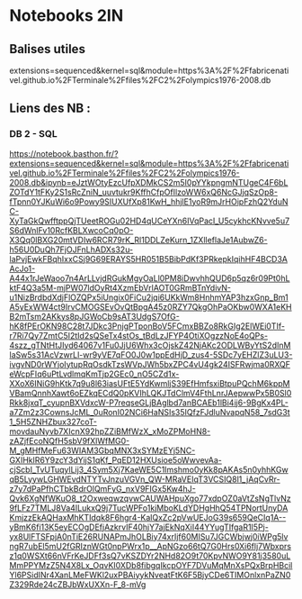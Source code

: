 # Notebooks 2IN


## Balises utiles
extensions=sequenced&kernel=sql&module=https%3A%2F%2Ffabricenativel.github.io%2FTerminale%2Ffiles%2FC2%2Folympics1976-2008.db
 

## Liens des NB : 

### DB 2 - SQL
https://notebook.basthon.fr/?extensions=sequenced&kernel=sql&module=https%3A%2F%2Ffabricenativel.github.io%2FTerminale%2Ffiles%2FC2%2Folympics1976-2008.db&ipynb=eJztWOtyEzcUfpXDMkCS2m5I0pYYkpngmNTUgeC4F6bLZOTdY1tFKy2S1sRcZniN_uuvtukr9KffhCfpOfIlzoWW6xQ6NcGJjqSzOp8-fTpnn0YJKuWi6o9Powy9SIUXUfXp81KwH_hhjlE1yoR9mJrHOipFzhQ2YduNC-XyTaGkQwfftppQjTUeetROGu02HD4qUCeYXn6IVqPacI_U5cykhcKNvve5u7S6dWnlFv10RcfKBLXwcoCq0pO-X3Qq0lBXG20mtVDIw6RCR79rK_Rl1DDLZeKurn_1ZXlleflaJe1AubwZ6-h56U0DuQh7FjOJFnLhADXs32u-laPvjEwkFBqhIxxCSj9G69ERAYS5HR051B5BibPdKf3PRkepkIqihHF4BCD3AAcJo1-A44x1rJeWaoo7n4ArLLvjdRGukMgyOaLl0PM8iDwvhhQUD6p5qz6r09Pt0hLktF4Q3a5M-mjPW07ldOyRt4XzmEbVrlAOT0GRmBTnYdivN-u1NizBrdbdXdjFlOZQPx5iUngix0FiCu2jqi6UKkWm8HnhmYAP3hzxGnp_Bm1A5yExWW4ct9IrvCMOGSEvOvQtBpgA45z0RZY7QkgOhPaOKbw0WXA1eKHB2mTsm2AKkys8pJGWoCb9sAT3UdgS7OfG-hK8fPErOKN98C28t7JDkc3PnjgPTponBoV5FCmxBBZo8RkGIg2ElWEi0TIf-r7Ri7Qy7ZmtC5I2tId2sQSeTx4stOs_tBdLzJFYP4OtiXOgzzNoE4oQPs-4szz_gTNtHtJIyd64067v1Fu0JjU6Whx3cOjskZ42NjAKc2ODLWByYtS2dInMlaSw5s31AcVzwrLl-wr9yVE7qFO0J0w1ppEdHjD_zus4-5SDc7yEHZlZ3uLU3-ivgvND0rWYjoIytupRqOsdkTzsWVpJWh5bxZPC4vU4gk24ISFRwjma0RXQFeWcpFIq6uPtLvdlmqKmTjp2GEc0_nO5CZd1x-XXoX6INiG9hKtk7q9u8l63iasUFtE5YdKwmljS39EfHmfsxiBtpuPQchM6kppMVBamQnnhXawt6oEZkqECdQ0pKVIhLQKJTdClmV4FthLnrJAepwwPx5B0Sl0Rkk8jxqT_cyupnBXVdxcW-P7reqseGLjBAglbd7anBCAEb1lBi4ij6-9BgKx4PL-a7Zm2z3CownsJcML_0uRonI02NCi6HaNSIs35IQfzFJdluNvapqN58_7sdG3t1_5H5ZNHZbux327coT-movdauNyvb7XIcnX92hpZZiBMfWzX_xMoZPMoHN8-zAZjfEcoNQfH5sbV9fXlWfMG0-M_gMHfMeFu63WIAM3GbqMNX3xSYMzEYj5NC-GXIHklR6Y9zcY3dYijS1qKf_PqED12HXUsioe5oWwvevAa-cjScbI_TvUTuqylLij3_4Sym5Xj7KaeWE5C1Imshmo0yKk8pAKAs5n0yhhKGwqB5LyywLGHWEvdNTYTvJnzuVGVn_QW-MRaVEIqT3VCSIQ8l1_jAqCvRr-z7y7dPaPfhCTbkBdrOlQmFyG_nxV9FIGx5Kw4hJ-Qvk6XgNfWKuO8_t2OxweqwzqvwCAUWAHpuXgo77xdpOZ0aVtZsNgTlvNz9fLFz7TMLJ8Va4ILukxQ9j7TucWPFo1kjMboKLdYDHgHhQ54TPNortUnyDAKmjzzEkAQHaxMhKTIdqk8F6hgr4-KalQxZc2pVwUEJoG39s659QeCIq1A--yBmK6fi13K5eyECOgDEfjAzkrvIF40hjY7ajEkNqXiI44YYugTIfgaR1I5Pj-yx8UlFTSFpjA0nTiE26RUNAPmJhOLBiy74xrIjf60MISu7JGCWbjwj0iWPg5lvngR7ubEl5mU2fGRIznWGt0npPWrx1p__ApNGzo66tQ7G0Hrs0Xi6flj7Wbxprsz1q0WSXt66nVFrKeJDFf3sQ7vKSZDYr2NHd82O9t70KpvNWO9Y81j3580uLMmPPYMzZ5N4X8Lx_OqvKI0XDb8fibgqIkcpOYF7DVuMqMnXsPQxBrpHBcilYl6PSidINr4XanLMeFWKl2uxPBAiyykNveatFtK6F5BjyCDe6TIMOnlxnPaZN0Z329Rde24cZBJbWxUXXn-F_8-mVg

